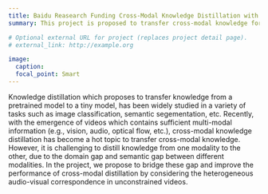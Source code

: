 ```yaml
---
title: Baidu Reasearch Funding Cross-Modal Knowledge Distillation with Interpretability
summary: This project is proposed to transfer cross-modal knowledge for the unconstrained videos. We consider the heterogeneous audio-visual correspondence in in-the-wild videos to improve the performance of cross-modal knowledge distillation.

# Optional external URL for project (replaces project detail page).
# external_link: http://example.org

image:
  caption:
  focal_point: Smart
---
```

Knowledge distillation which proposes to transfer knowledge from a pretrained model to a tiny model, has been widely studied in a variety of tasks such as image classification, semantic segementation, etc. Recently, with the emergence of videos which contains sufficient multi-modal information (e.g., vision, audio, optical flow, etc.), cross-modal knowledge distillation has become a hot topic to transfer cross-modal knowledge. However, it is challenging to distill knowledge from one modality to the other, due to the domain gap and semantic gap between different modalities.
In the project, we propose to bridge these gap and improve the performance of cross-modal distillation by considering the heterogeneous audio-visual correspondence in unconstrained videos.
